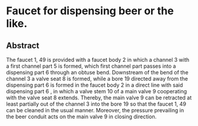 # Faucet for dispensing beer or the like.

## Abstract
The faucet 1, 49 is provided with a faucet body 2 in which a channel 3 with a first channel part 5 is formed, which first channel part passes into a dispensing part 6 through an obtuse bend. Downstream of the bend of the channel 3 a valve seat 8 is formed, while a bore 19 directed away from the dispensing part 6 is formed in the faucet body 2 in a direct line with said dispensing part 6 , in which a valve stem 10 of a main valve 9 cooperating with the valve seat 8 extends. Thereby, the main valve 9 can be retracted at least partially out of the channel 3 into the bore 19 so that the faucet 1, 49 can be cleaned in the usual manner. Moreover, the pressure prevailing in the beer conduit acts on the main valve 9 in closing direction.